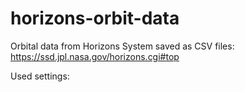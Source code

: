 # horizons-orbit-data
Orbital data from Horizons System saved as CSV files: https://ssd.jpl.nasa.gov/horizons.cgi#top

Used settings:
